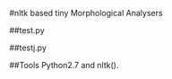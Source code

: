 #nltk based tiny Morphological Analysers
<UNDER CONSTRUCTION>

##test.py

##testj.py

##Tools
Python2.7 and nltk().


